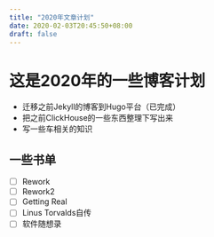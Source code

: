 ```yaml
---
title: "2020年文章计划"
date: 2020-02-03T20:45:50+08:00
draft: false
---
```


# 这是2020年的一些博客计划

* 迁移之前Jekyll的博客到Hugo平台（已完成）
* 把之前ClickHouse的一些东西整理下写出来
* 写一些车相关的知识

## 一些书单

* [ ] Rework
* [ ] Rework2
* [ ] Getting Real
* [ ] Linus Torvalds自传
* [ ] 软件随想录